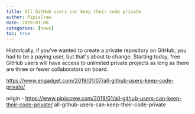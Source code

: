 ```yaml
---
title: All GitHub users can keep their code private
author: PipisCrew
date: 2019-01-08
categories: [news]
toc: true
---
```


Historically, if you've wanted to create a private repository on GitHub, you had to be a paying user, but that's about to change. Starting today, free GitHub users will have access to unlimited private projects as long as there are three or fewer collaborators on board.

https://www.engadget.com/2019/01/07/all-github-users-keep-code-private/

origin - https://www.pipiscrew.com/2019/01/all-github-users-can-keep-their-code-private/ all-github-users-can-keep-their-code-private